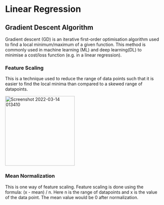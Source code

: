 # Linear Regression

## Gradient Descent Algorithm
Gradient descent (GD) is an iterative first-order optimisation algorithm used to find a local minimum/maximum of a given function. This method is commonly used in machine learning (ML) and deep learning(DL) to minimise a cost/loss function (e.g. in a linear regression).

### Feature Scaling
This is a technique used to reduce the range of data points such that it is easier to find the local minima than compared to a skewed range of datapoints.

<img width="225" alt="Screenshot 2022-03-14 013410" src="https://user-images.githubusercontent.com/68287058/158111617-3f3702a0-b314-4e5e-8bef-cd4fd3dd87f7.png">

### Mean Normalization
This is one way of feature scaling. Feature scaling is done using the formula: (x - mean) / n. Here n is the range of datapoints and x is the value of the data point.
The mean value would be 0 after normalization.

